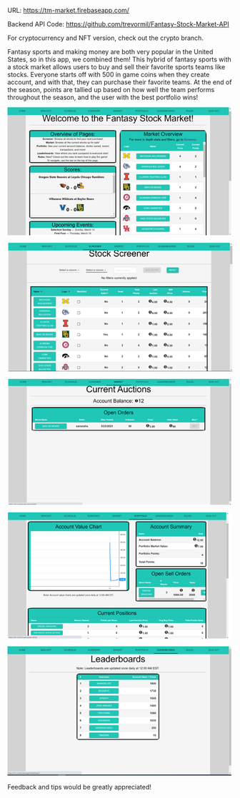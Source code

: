 URL: https://tm-market.firebaseapp.com/

Backend API Code: https://github.com/trevormil/Fantasy-Stock-Market-API

For cryptocurrency and NFT version, check out the crypto branch.

Fantasy sports and making money are both very popular in the United States, so in this app, we combined them! This hybrid of fantasy sports with a stock market allows users to buy and sell their favorite sports teams like stocks. Everyone starts off with 500 in game coins when they create account, and with that, they can purchase their favorite teams. At the end of the season, points are tallied up based on how well the team performs throughout the season, and the user with the best portfolio wins!

![image](./homescreen.png)

![image](./screener.png)

![image](./market.png)

![image](./portfolio.png)


![image](./leaderboards.png)

Feedback and tips would be greatly appreciated!
